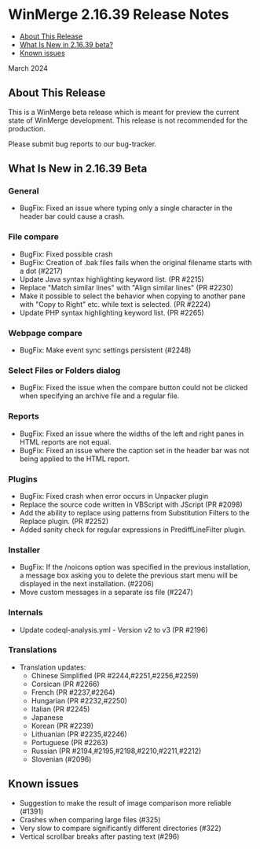 # WinMerge 2.16.39 Release Notes

- [About This Release](#about-this-release)
- [What Is New in 2.16.39 beta?](#what-is-new-in-21639-beta)
- [Known issues](#known-issues)

March 2024

## About This Release

This is a WinMerge beta release which is meant for preview the current state of
WinMerge development. This release is not recommended for the production.

Please submit bug reports to our bug-tracker.

## What Is New in 2.16.39 Beta

### General

- BugFix: Fixed an issue where typing only a single character in the header
    bar could cause a crash.

### File compare

- BugFix: Fixed possible crash
- BugFix: Creation of .bak files fails when the original filename starts with
    a dot (#2217)
- Update Java syntax highlighting keyword list. (PR #2215)
- Replace "Match similar lines" with "Align similar lines" (PR #2230)
- Make it possible to select the behavior when copying to another pane with
    "Copy to Right" etc. while text is selected.  (PR #2224)
- Update PHP syntax highlighting keyword list. (PR #2265)

### Webpage compare

- BugFix: Make event sync settings persistent (#2248)

### Select Files or Folders dialog

- BugFix: Fixed the issue when the compare button could not be clicked when
    specifying an archive file and a regular file.

### Reports

- BugFix: Fixed an issue where the widths of the left and right panes in HTML
    reports are not equal.
- BugFix: Fixed an issue where the caption set in the header bar was not being
    applied to the HTML report.

### Plugins

- BugFix: Fixed crash when error occurs in Unpacker plugin
- Replace the source code written in VBScript with JScript (PR #2098)
- Add the ability to replace using patterns from Substitution Filters to the
    Replace plugin. (PR #2252)
- Added sanity check for regular expressions in PrediffLineFilter plugin.

### Installer

- BugFix: If the /noicons option was specified in the previous installation,
    a message box asking you to delete the previous start menu will be
    displayed in the next installation. (#2206)
- Move custom messages in a separate iss file (#2247)

### Internals

- Update codeql-analysis.yml - Version v2 to v3 (PR #2196)

### Translations

- Translation updates:
  - Chinese Simplified (PR #2244,#2251,#2256,#2259)
  - Corsican (PR #2266)
  - French (PR #2237,#2264)
  - Hungarian (PR #2232,#2250)
  - Italian (PR #2245)
  - Japanese
  - Korean (PR #2239)
  - Lithuanian (PR #2235,#2246)
  - Portuguese (PR #2263)
  - Russian (PR #2194,#2195,#2198,#2210,#2211,#2212)
  - Slovenian (#2096)

## Known issues

 - Suggestion to make the result of image comparison more reliable (#1391)
 - Crashes when comparing large files (#325)
 - Very slow to compare significantly different directories (#322)
 - Vertical scrollbar breaks after pasting text (#296)
